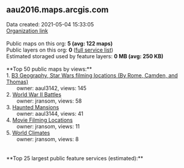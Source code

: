 <h2>aau2016.maps.arcgis.com</h2> Data created: 2021-05-04 15:33:05 <br /><a target='new' href='https://aau2016.maps.arcgis.com'>Organization link</a><br /><br />Public maps on this org: <b>5 (avg: 122 maps)</b><br />Public layers on this org: <b>0 </b>(<a target='new' href='https://services.arcgis.com/lfQc5gTBGWkqtoNY/ArcGIS/rest/services'>full service list</a>)<br />Estimated storaged used by feature layers: <b>0 MB (avg: 250 KB)</b><br /><br />**Top 50 public maps by views:**<br />  1. <a target='new' href='https://www.arcgis.com/home/item.html?id=eadc519eeca14bc6bae784514beddc68'>B3 Geography, Star Wars filming locations (By Rome, Camden, and Thomas)</a> <br />  &nbsp;&nbsp;&nbsp;&nbsp; &nbsp;&nbsp;owner: aaul3142, views: 145<br />  2. <a target='new' href='https://www.arcgis.com/home/item.html?id=07623c9bff6e4af58b6e82b0aac259eb'>World War II Battles</a> <br />  &nbsp;&nbsp;&nbsp;&nbsp; &nbsp;&nbsp;owner: jransom, views: 58<br />  3. <a target='new' href='https://www.arcgis.com/home/item.html?id=fcd583448a3f4f58bb0c95c94762bb8b'>Haunted Mansions</a> <br />  &nbsp;&nbsp;&nbsp;&nbsp; &nbsp;&nbsp;owner: aaul3144, views: 41<br />  4. <a target='new' href='https://www.arcgis.com/home/item.html?id=87f35beacc4843d785bf89aecb3c8c49'>Movie Filming Locations</a> <br />  &nbsp;&nbsp;&nbsp;&nbsp; &nbsp;&nbsp;owner: jransom, views: 11<br />  5. <a target='new' href='https://www.arcgis.com/home/item.html?id=260d0438d8d44dc69d34d4484529e3cf'>World Climates</a> <br />  &nbsp;&nbsp;&nbsp;&nbsp; &nbsp;&nbsp;owner: jransom, views: 8<br /><br /><br />**Top 25 largest public feature services (estimated):**<br />